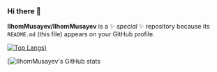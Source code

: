 ### Hi there 👋


**IlhomMusayev/IlhomMusayev** is a ✨ _special_ ✨ repository because its `README.md` (this file) appears on your GitHub profile.



[![Top Langs](https://github-readme-stats.vercel.app/api/top-langs/?username=IlhomMusayev&langs_count=8))](https://github.com/IlhomMusayev/github-readme-stats)


[![IlhomMusayev's GitHub stats](https://github-readme-stats.vercel.app/api?username=IlhomMusayev&show_icons=true&theme=dark)
